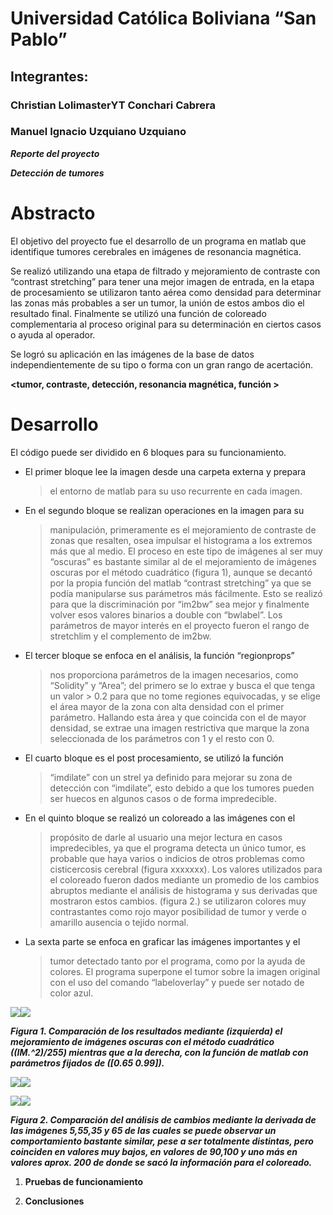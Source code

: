 # Universidad Católica Boliviana “San Pablo”

## Integrantes:

### Christian LolimasterYT Conchari Cabrera

### Manuel Ignacio Uzquiano Uzquiano

***Reporte del proyecto***

***Detección de tumores***

#  **Abstracto**

El objetivo del proyecto fue el desarrollo de un programa en matlab que
identifique tumores cerebrales en imágenes de resonancia magnética.

Se realizó utilizando una etapa de filtrado y mejoramiento de contraste
con “contrast stretching” para tener una mejor imagen de entrada, en la
etapa de procesamiento se utilizaron tanto aérea como densidad para
determinar las zonas más probables a ser un tumor, la unión de estos
ambos dio el resultado final. Finalmente se utilizó una función de
coloreado complementaria al proceso original para su determinación en
ciertos casos o ayuda al operador.

Se logró su aplicación en las imágenes de la base de datos
independientemente de su tipo o forma con un gran rango de acertación.

**&lt;tumor, contraste, detección, resonancia magnética, función &gt;**

#  **Desarrollo**

El código puede ser dividido en 6 bloques para su funcionamiento.

-   El primer bloque lee la imagen desde una carpeta externa y prepara
    > el entorno de matlab para su uso recurrente en cada imagen.

-   En el segundo bloque se realizan operaciones en la imagen para su
    > manipulación, primeramente es el mejoramiento de contraste de
    > zonas que resalten, osea impulsar el histograma a los extremos más
    > que al medio. El proceso en este tipo de imágenes al ser muy
    > “oscuras” es bastante similar al de el mejoramiento de imágenes
    > oscuras por el método cuadrático (figura 1), aunque se decantó por
    > la propia función del matlab “contrast stretching” ya que se podía
    > manipularse sus parámetros más fácilmente. Esto se realizó para
    > que la discriminación por “im2bw” sea mejor y finalmente volver
    > esos valores binarios a double con “bwlabel”. Los parámetros de
    > mayor interés en el proyecto fueron el rango de stretchlim y el
    > complemento de im2bw.

-   El tercer bloque se enfoca en el análisis, la función “regionprops”
    > nos proporciona parámetros de la imagen necesarios, como
    > “Solidity” y “Area”; del primero se lo extrae y busca el que tenga
    > un valor &gt; 0.2 para que no tome regiones equivocadas, y se
    > elige el área mayor de la zona con alta densidad con el
    > primer parámetro. Hallando esta área y que coincida con el de
    > mayor densidad, se extrae una imagen restrictiva que marque la
    > zona seleccionada de los parámetros con 1 y el resto con 0.

-   El cuarto bloque es el post procesamiento, se utilizó la función
    > “imdilate” con un strel ya definido para mejorar su zona de
    > detección con “imdilate”, esto debido a que los tumores pueden ser
    > huecos en algunos casos o de forma impredecible.

-   En el quinto bloque se realizó un coloreado a las imágenes con el
    > propósito de darle al usuario una mejor lectura en casos
    > impredecibles, ya que el programa detecta un único tumor, es
    > probable que haya varios o indicios de otros problemas como
    > cisticercosis cerebral (figura xxxxxxx). Los valores utilizados
    > para el coloreado fueron dados mediante un promedio de los cambios
    > abruptos mediante el análisis de histograma y sus derivadas que
    > mostraron estos cambios. (figura 2.) se utilizaron colores muy
    > contrastantes como rojo mayor posibilidad de tumor y verde o
    > amarillo ausencia o tejido normal.

-   La sexta parte se enfoca en graficar las imágenes importantes y el
    > tumor detectado tanto por el programa, como por la ayuda
    > de colores. El programa superpone el tumor sobre la imagen
    > original con el uso del comando “labeloverlay” y puede ser notado
    > de color azul.

![](media/image4.png)![](media/image1.png)

***Figura 1. Comparación de los resultados mediante (izquierda) el
mejoramiento de imágenes oscuras con el método cuadrático ((IM.\^2)/255)
mientras que a la derecha, con la función de matlab con parámetros
fijados de (\[0.65 0.99\]).***

![](media/image5.png)![](media/image3.png)

![](media/image2.png)![](media/image6.png)

***Figura 2. Comparación del análisis de cambios mediante la derivada de
las imágenes 5,55,35 y 65 de las cuales se puede observar un
comportamiento bastante similar, pese a ser totalmente distintas, pero
coinciden en valores muy bajos, en valores de 90,100 y uno más en
valores aprox. 200 de donde se sacó la información para el coloreado.***

1.  **Pruebas de funcionamiento**

2.  **Conclusiones**
